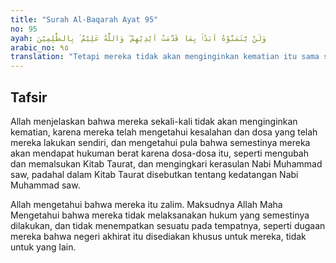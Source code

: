 ```yaml
---
title: "Surah Al-Baqarah Ayat 95"
no: 95
ayah: وَلَنْ يَّتَمَنَّوْهُ اَبَدًاۢ بِمَا قَدَّمَتْ اَيْدِيْهِمْ ۗ وَاللّٰهُ عَلِيْمٌ ۢ بِالظّٰلِمِيْنَ 
arabic_no: ٩٥
translation: "Tetapi mereka tidak akan menginginkan kematian itu sama sekali, karena dosa-dosa yang telah dilakukan tangan-tangan mereka. Dan Allah Maha Mengetahui orang-orang zalim."
---
```


## Tafsir

Allah menjelaskan bahwa mereka sekali-kali tidak akan menginginkan kematian, karena mereka telah mengetahui kesalahan dan dosa yang telah mereka lakukan sendiri, dan mengetahui pula bahwa semestinya mereka akan mendapat hukuman berat karena dosa-dosa itu, seperti mengubah dan memalsukan Kitab Taurat, dan mengingkari kerasulan Nabi Muhammad saw, padahal dalam Kitab Taurat disebutkan tentang kedatangan Nabi Muhammad saw.

Allah mengetahui bahwa mereka itu zalim. Maksudnya Allah Maha Mengetahui bahwa mereka tidak melaksanakan hukum yang semestinya dilakukan, dan tidak menempatkan sesuatu pada tempatnya, seperti dugaan mereka bahwa negeri akhirat itu disediakan khusus untuk mereka, tidak untuk yang lain.